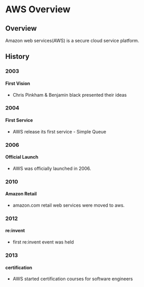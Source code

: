 # AWS Overview

## Overview

Amazon web services\(AWS\) is a secure cloud service platform. 

## History

### 2003

#### First Vision

* Chris Pinkham & Benjamin black presented their ideas

### 2004

#### First Service

* AWS release its first service - Simple Queue

### 2006

#### Official Launch

* AWS was officially launched in 2006.

### 2010

#### Amazon Retail

* amazon.com retail web services were moved to aws.



### 2012

#### re:invent

* first re:invent event was held

### 2013

#### certification

* AWS started certification courses for software engineers 





